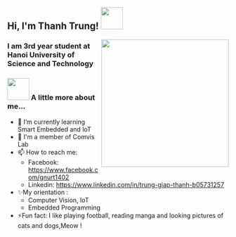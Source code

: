 <h2> Hi, I'm Thanh Trung! <img src="https://media.giphy.com/media/mGcNjsfWAjY5AEZNw6/giphy.gif" width="50"></h2>
<img align='right' src="https://media2.giphy.com/media/f6hnhHkks8bk4jwjh3/giphy.gif?cid=790b76112c0c8efe7703cf0c51be844480716313e72b10be&rid=giphy.gif" width="290">

<h3>I am 3rd year student at Hanoi University of Science and Technology</h3>
</em></p>

### <img src="https://media.giphy.com/media/VgCDAzcKvsR6OM0uWg/giphy.gif" width="50"> A little more about me...  
- 🌱 I’m currently learning Smart Embedded and IoT 
- 🔭 I'm a member of Comvis Lab 
- 📫 How to reach me:
  - Facebook: https://www.facebook.com/gnurt1402
  - Linkedin: https://www.linkedin.com/in/trung-giap-thanh-b05731257
- ✨My orientation :
  - Computer Vision, IoT
  - Embedded Programming
- ⚡Fun fact: I like playing football, reading manga and looking pictures of cats and dogs,Meow !
</p>
